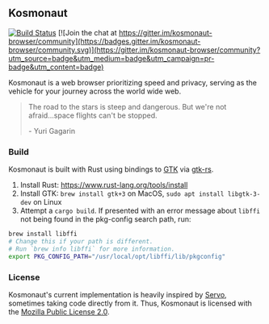 ## Kosmonaut

[![Build Status](https://travis-ci.com/twilco/kosmonaut.svg?branch=master)](https://travis-ci.com/twilco/kosmonaut) [![Join the chat at https://gitter.im/kosmonaut-browser/community](https://badges.gitter.im/kosmonaut-browser/community.svg)](https://gitter.im/kosmonaut-browser/community?utm_source=badge&utm_medium=badge&utm_campaign=pr-badge&utm_content=badge)

Kosmonaut is a web browser prioritizing speed and privacy, serving as the vehicle for your journey across the world wide web.

> The road to the stars is steep and dangerous.  But we're not afraid...space flights can't be stopped.
> 
> \- Yuri Gagarin

### Build

Kosmonaut is built with Rust using bindings to [GTK](https://www.gtk.org/) via [gtk-rs](https://gtk-rs.org/).

1. Install Rust: https://www.rust-lang.org/tools/install
2. Install GTK: `brew install gtk+3` on MacOS, `sudo apt install libgtk-3-dev` on Linux
3. Attempt a `cargo build`.  If presented with an error message about `libffi` not being found in the pkg-config search path, run:
 
 ```bash
brew install libffi 
# Change this if your path is different.  
# Run `brew info libffi` for more information.
export PKG_CONFIG_PATH="/usr/local/opt/libffi/lib/pkgconfig"
 ```

### License

Kosmonaut's current implementation is heavily inspired by [Servo](https://github.com/servo/servo), sometimes taking code directly from it.  Thus, Kosmonaut is licensed with the [Mozilla Public License 2.0](https://www.mozilla.org/en-US/MPL/2.0/).
